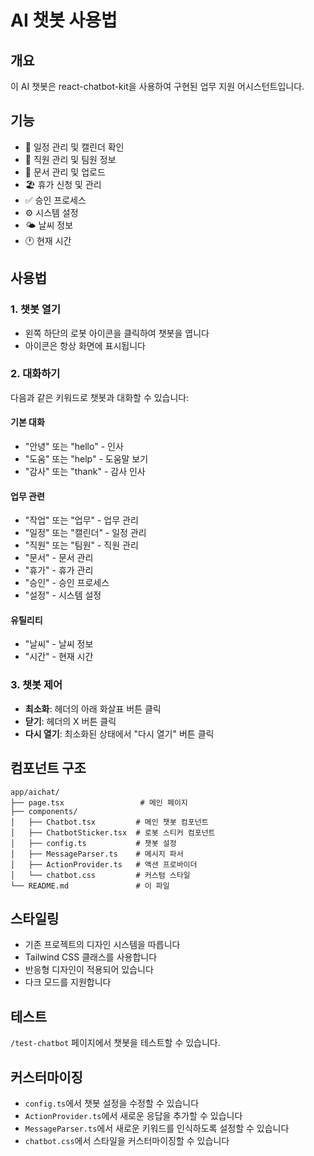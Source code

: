# AI 챗봇 사용법

## 개요

이 AI 챗봇은 react-chatbot-kit을 사용하여 구현된 업무 지원 어시스턴트입니다.

## 기능

- 📅 일정 관리 및 캘린더 확인
- 👥 직원 관리 및 팀원 정보
- 📄 문서 관리 및 업로드
- 🏖️ 휴가 신청 및 관리
- ✅ 승인 프로세스
- ⚙️ 시스템 설정
- 🌤️ 날씨 정보
- 🕐 현재 시간

## 사용법

### 1. 챗봇 열기

- 왼쪽 하단의 로봇 아이콘을 클릭하여 챗봇을 엽니다
- 아이콘은 항상 화면에 표시됩니다

### 2. 대화하기

다음과 같은 키워드로 챗봇과 대화할 수 있습니다:

#### 기본 대화

- "안녕" 또는 "hello" - 인사
- "도움" 또는 "help" - 도움말 보기
- "감사" 또는 "thank" - 감사 인사

#### 업무 관련

- "작업" 또는 "업무" - 업무 관리
- "일정" 또는 "캘린더" - 일정 관리
- "직원" 또는 "팀원" - 직원 관리
- "문서" - 문서 관리
- "휴가" - 휴가 관리
- "승인" - 승인 프로세스
- "설정" - 시스템 설정

#### 유틸리티

- "날씨" - 날씨 정보
- "시간" - 현재 시간

### 3. 챗봇 제어

- **최소화**: 헤더의 아래 화살표 버튼 클릭
- **닫기**: 헤더의 X 버튼 클릭
- **다시 열기**: 최소화된 상태에서 "다시 열기" 버튼 클릭

## 컴포넌트 구조

```
app/aichat/
├── page.tsx                 # 메인 페이지
├── components/
│   ├── Chatbot.tsx         # 메인 챗봇 컴포넌트
│   ├── ChatbotSticker.tsx  # 로봇 스티커 컴포넌트
│   ├── config.ts           # 챗봇 설정
│   ├── MessageParser.ts    # 메시지 파서
│   ├── ActionProvider.ts   # 액션 프로바이더
│   └── chatbot.css         # 커스텀 스타일
└── README.md               # 이 파일
```

## 스타일링

- 기존 프로젝트의 디자인 시스템을 따릅니다
- Tailwind CSS 클래스를 사용합니다
- 반응형 디자인이 적용되어 있습니다
- 다크 모드를 지원합니다

## 테스트

`/test-chatbot` 페이지에서 챗봇을 테스트할 수 있습니다.

## 커스터마이징

- `config.ts`에서 챗봇 설정을 수정할 수 있습니다
- `ActionProvider.ts`에서 새로운 응답을 추가할 수 있습니다
- `MessageParser.ts`에서 새로운 키워드를 인식하도록 설정할 수 있습니다
- `chatbot.css`에서 스타일을 커스터마이징할 수 있습니다
